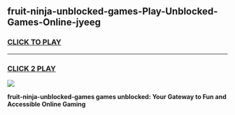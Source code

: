 
## fruit-ninja-unblocked-games-Play-Unblocked-Games-Online-jyeeg
<h3>
<a href="https://premium76.site?title=fruit-ninja-unblocked-games&ref=25A">CLICK TO PLAY</a></h3>
<hr>

<h3>
<a href="https://premium76.site?title=fruit-ninja-unblocked-games&ref=25A">CLICK 2 PLAY</a>
  
</h3>

<a href="https://premium76.site?title=fruit-ninja-unblocked-games&ref=25A"><img src="https://clearcache.store/games.png"></a>


**fruit-ninja-unblocked-games games unblocked: Your Gateway to Fun and Accessible Online Gaming**

